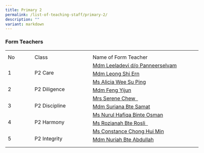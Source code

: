 ```yaml
---
title: Primary 2
permalink: /list-of-teaching-staff/primary-2/
description: ""
variant: markdown
---
```

### **Form Teachers**
<table style="border-collapse:
 collapse;width:457pt" width="610" cellspacing="0" cellpadding="0" border="0"><colgroup><col style="mso-width-source:userset;mso-width-alt:2742;width:56pt" width="75"> <col style="mso-width-source:userset;mso-width-alt:6582;width:135pt" width="180"> <col style="mso-width-source:userset;mso-width-alt:12982;width:266pt" width="355"></colgroup><tbody><tr style="mso-height-source:userset;height:7.5pt" height="10"><td style="height:7.5pt;width:56pt" width="75" class="xl66" height="10"></td><td style="width:135pt" width="180"></td><td style="width:266pt" width="355"></td></tr><tr style="height:15.75pt" height="21"><td style="height:15.75pt;width:56pt" width="75" class="xl68" height="21">No</td><td style="border-left:none;width:135pt" width="180" class="xl69">Class</td><td style="border-left:none;width:266pt" width="355" class="xl67">Name of Form Teacher</td></tr><tr style="height:15.75pt" height="21"><td style="height:31.5pt;width:56pt" width="75" class="xl73" height="42" rowspan="2">
<br>1</td><td style="width:135pt" width="180" class="xl71" rowspan="2">
<br>P2 Care</td><td style="border-top:none" class="xl74">
<a href="mailto:leeladevi_panneerselvam@schools.gov.sg">Mdm Leeladevi d/o Panneerselvam
</a></td></tr><tr style="height:15.75pt" height="21"><td style="height:15.75pt;border-top:none" class="xl74" height="21">
<a href="mailto:leong_shi_ern@schools.gov.sg">Mdm Leong Shi Ern</a></td></tr><tr style="height:15.75pt" height="21"><td style="height:31.5pt;width:56pt" width="75" class="xl70" height="42" rowspan="2">
<br>2</td><td style="width:135pt" width="180" class="xl72" rowspan="2">
<br>P2 Diligence</td><td style="border-top:none" class="xl74">
<a href="mailto:alicia_wee_su_ping@schools.gov.sg">Ms Alicia Wee Su Ping
</a></td></tr><tr style="height:15.75pt" height="21"><td style="height:15.75pt;border-top:none" class="xl74" height="21">
<a href="mailto:feng_yijun@schools.gov.sg">Mdm Feng Yijun 
</a></td></tr><tr style="height:15.75pt" height="21"><td style="height:31.5pt;width:56pt" width="75" class="xl70" height="42" rowspan="2">
<br>3</td><td style="width:135pt" width="180" class="xl72" rowspan="2">
<br>P2 Discipline</td><td style="border-top:none" class="xl74">
<a href="mailto:serene_chew@moe.edu.sg">Mrs Serene Chew
<span style="mso-spacerun:yes">&nbsp;</span></a></td></tr><tr style="height:15.75pt" height="21"><td style="height:15.75pt;border-top:none" class="xl74" height="21">
<a href="mailto:suriana_samat@schools.gov.sg">Mdm Suriana Bte Samat
</a></td></tr><tr style="height:15.75pt" height="21"><td style="height:31.5pt;width:56pt" width="75" class="xl70" height="42" rowspan="2">
<br>4</td><td style="width:135pt" width="180" class="xl72" rowspan="2">
<br>P2 Harmony</td><td style="border-top:none" class="xl74">
<a href="mailto:nurul_hafiqa_osman@schools.gov.sg">Ms Nurul Hafiqa Binte Osman
</a></td></tr><tr style="height:15.75pt" height="21"><td style="height:15.75pt;border-top:none" class="xl74" height="21">
<a href="mailto:rozianah_rosli@schools.gov.sg">Ms Rozianah Bte Rosli 
<span style="mso-spacerun:yes">&nbsp;</span></a></td></tr><tr style="height:15.75pt" height="21"><td style="height:31.5pt;width:56pt" width="75" class="xl70" height="42" rowspan="2">
<br>5</td><td style="width:135pt" width="180" class="xl72" rowspan="2">
<br>P2 Integrity</td><td style="border-top:none" class="xl74">
<a href="mailto:chong_hui_min_constance@schools.gov.sg">Ms Constance Chong Hui Min 
</a></td></tr><tr style="height:15.75pt" height="21"><td style="height:15.75pt;border-top:none" class="xl74" height="21">
<a href="mailto:nuriah_abdullah@schools.gov.sg">Mdm Nuriah Bte Abdullah 
</a></td></tr><tr style="mso-height-source:userset;height:7.5pt" height="10"><td style="height:7.5pt" class="xl66" height="10"></td><td></td><td></td></tr></tbody></table>